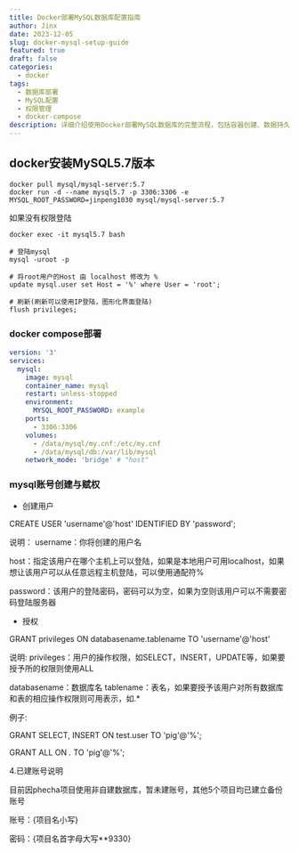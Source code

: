 ```yaml
---
title: Docker部署MySQL数据库配置指南
author: Jinx
date: 2023-12-05
slug: docker-mysql-setup-guide
featured: true
draft: false
categories:
  - docker
tags:
  - 数据库部署
  - MySQL配置
  - 权限管理
  - docker-compose
description: 详细介绍使用Docker部署MySQL数据库的完整流程，包括容器创建、数据持久化、用户权限配置、远程访问设置以及Docker Compose编排的最佳实践
---
```


<!-- more -->

## docker安装MySQL5.7版本

```shell
docker pull mysql/mysql-server:5.7
docker run -d --name mysql5.7 -p 3306:3306 -e MYSQL_ROOT_PASSWORD=jinpeng1030 mysql/mysql-server:5.7
```

如果没有权限登陆

```shell
docker exec -it mysql5.7 bash

# 登陆mysql
mysql -uroot -p

# 将root用户的Host 由 localhost 修改为 %
update mysql.user set Host = '%' where User = 'root';

# 刷新(刷新可以使用IP登陆，图形化界面登陆)
flush privileges;
```

### docker compose部署

```yml
version: '3'
services:
  mysql:
    image: mysql
    container_name: mysql
    restart: unless-stopped
    environment:
      MYSQL_ROOT_PASSWORD: example
    ports:
      - 3306:3306
    volumes:
      - /data/mysql/my.cnf:/etc/my.cnf
      - /data/mysql/db:/var/lib/mysql
    network_mode: 'bridge' # "host"
```

### mysql账号创建与赋权

- 创建用户

CREATE USER 'username'@'host' IDENTIFIED BY 'password';

说明： username：你将创建的用户名

host：指定该用户在哪个主机上可以登陆，如果是本地用户可用localhost，如果想让该用户可以从任意远程主机登陆，可以使用通配符%

password：该用户的登陆密码，密码可以为空，如果为空则该用户可以不需要密码登陆服务器

- 授权

GRANT privileges ON databasename.tablename TO 'username'@'host'

说明: privileges：用户的操作权限，如SELECT，INSERT，UPDATE等，如果要授予所的权限则使用ALL

databasename：数据库名 tablename：表名，如果要授予该用户对所有数据库和表的相应操作权限则可用表示，如.\*

例子:

GRANT SELECT, INSERT ON test.user TO 'pig'@'%';

GRANT ALL ON _._ TO 'pig'@'%';

4.已建账号说明

目前因phecha项目使用非自建数据库，暂未建账号，其他5个项目均已建立备份账号

账号：{项目名小写}

密码：{项目名首字母大写\*\*9330}
